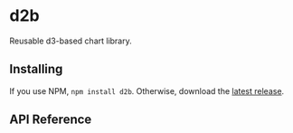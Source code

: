 # d2b

Reusable d3-based chart library.

## Installing

If you use NPM, `npm install d2b`. Otherwise, download the [latest release](https://gitlab.com/d2b/d2b/releases/latest).

## API Reference
